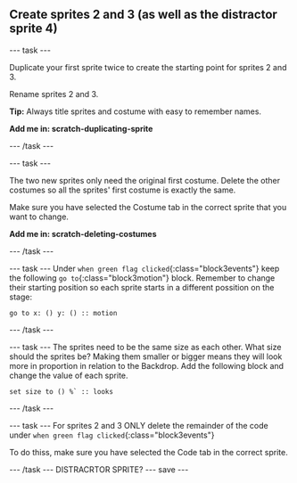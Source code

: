 ## Create sprites 2 and 3 (as well as the distractor sprite 4)

--- task ---

Duplicate your first sprite twice to create the starting point for sprites 2 and 3.

Rename sprites 2 and 3.

**Tip:** Always title sprites and costume with easy to remember names.

**Add me in: scratch-duplicating-sprite**

--- /task ---

--- task ---

The two new sprites only need the original first costume. Delete the other costumes so all the sprites' first costume is exactly the same.

Make sure you have selected the Costume tab in the correct sprite that you want to change.

**Add me in: scratch-deleting-costumes**

--- /task ---

--- task ---
Under `when green flag clicked`{:class="block3events"} keep the following `go to`{:class="block3motion"} block. Remember to change their starting position so each sprite starts in a different possition on the stage:
```blocks3
go to x: () y: () :: motion
```
--- /task ---

--- task ---
The sprites need to be the same size as each other. What size should the sprites be? Making them smaller or bigger means they will look more in proportion in relation to the Backdrop. Add the following block and change the value of each sprite.

```blocks3
set size to () %` :: looks
```
--- /task ---

--- task ---
For sprites 2 and 3 ONLY delete the remainder of the code under `when green flag clicked`{:class="block3events"} 

To do thiss, make sure you have selected the Code tab in the correct sprite.

--- /task ---
DISTRACRTOR SPRITE?
--- save ---
